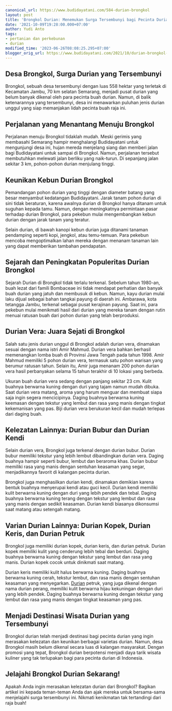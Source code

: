 ```yaml
---
canonical_url: https://www.budidayatani.com/584-durian-brongkol
layout: post
title: 'Brongkol Durian: Menemukan Surga Tersembunyi bagi Pecinta Durian'
date: '2021-10-09T19:28:00.000+07:00'
author: Yudi Anto
tags:
- pertanian dan perkebunan
- durian
modified_time: '2023-06-26T08:08:25.295+07:00'
blogger_orig_url: https://www.budidayatani.com/2021/10/durian-brongkol-buah-surga-yang.html
---
```


## Desa Brongkol, Surga Durian yang Tersembunyi

Brongkol, sebuah desa tersembunyi dengan luas 558 hektar yang terletak di Kecamatan Jambu, 70 km selatan Semarang, menjadi pusat durian yang belum banyak dikenal oleh para pecinta buah durian. Namun, di balik ketenarannya yang tersembunyi, desa ini menawarkan puluhan jenis durian unggul yang siap memanjakan lidah pecinta buah raja ini.

## Perjalanan yang Menantang Menuju Brongkol

Perjalanan menuju Brongkol tidaklah mudah. Meski gerimis yang membasahi Semarang hampir menghalangi Budidayatani untuk mengunjungi desa ini, hujan mereda menjelang siang dan memberi jalan bagi Budidayatani untuk sampai di Brongkol. Namun, perjalanan tersebut membutuhkan melewati jalan berliku yang naik-turun. Di sepanjang jalan sekitar 3 km, pohon-pohon durian menjulang tinggi.

## Keunikan Kebun Durian Brongkol

Pemandangan pohon durian yang tinggi dengan diameter batang yang besar menyambut kedatangan Budidayatani. Jarak tanam pohon durian di sini tidak beraturan, karena awalnya durian di Brongkol hanya ditanam untuk suguhan kepada tamu. Namun, dengan meningkatnya permintaan pasar terhadap durian Brongkol, para pekebun mulai mengembangkan kebun durian dengan jarak tanam yang teratur.

Selain durian, di bawah kanopi kebun durian juga ditanami tanaman pendamping seperti kopi, jengkol, atau temu-temuan. Para pekebun mencoba mengoptimalkan lahan mereka dengan menanam tanaman lain yang dapat memberikan tambahan pendapatan.

## Sejarah dan Peningkatan Populeritas Durian Brongkol

Sejarah Durian di Brongkol tidak terlalu terkenal. Sebelum tahun 1980-an, buah lezat dari famili Bombaceae ini tidak mendapat perhatian dan banyak buah durian yang jatuh dan membusuk di kebun. Namun, kayu durian mulai laku dijual sebagai bahan tangkai payung di daerah ini. Ambarawa, kota tetangga Jambu, terkenal sebagai pusat kerajinan payung. Saat ini, para pekebun mulai menikmati hasil dari durian yang mereka tanam dengan rutin menuai ratusan buah dari pohon durian yang telah berproduksi.

## Durian Vera: Juara Sejati di Brongkol

Salah satu jenis durian unggul di Brongkol adalah durian vera, dinamakan sesuai dengan nama istri Amir Mahmud. Durian vera bahkan berhasil memenangkan lomba buah di Provinsi Jawa Tengah pada tahun 1998. Amir Mahmud memiliki 5 pohon durian vera, termasuk satu pohon warisan yang berumur ratusan tahun. Selain itu, Amir juga menanam 200 pohon durian vera hasil perbanyakan selama 15 tahun terakhir di 10 lokasi yang berbeda.

Ukuran buah durian vera sedang dengan panjang sekitar 23 cm. Kulit buahnya berwarna kuning dengan duri yang tajam namun mudah dibuka. Saat durian vera matang, aroma yang harum menguar dan membuat siapa saja ingin segera mencicipinya. Daging buahnya berwarna kuning keemasan dengan tekstur yang lembut dan rasa yang manis dengan tingkat kekemanisan yang pas. Biji durian vera berukuran kecil dan mudah terlepas dari daging buah.

## Kelezatan Lainnya: Durian Bubur dan Durian Kendi

Selain durian vera, Brongkol juga terkenal dengan durian bubur. Durian bubur memiliki tekstur yang lebih lembut dibandingkan durian vera. Daging buahnya hampir seperti bubur, lembut dan beraroma khas. Durian bubur memiliki rasa yang manis dengan sentuhan keasaman yang segar, menjadikannya favorit di kalangan pecinta durian.

Brongkol juga menghasilkan durian kendi, dinamakan demikian karena bentuk buahnya menyerupai kendi atau guci kecil. Durian kendi memiliki kulit berwarna kuning dengan duri yang lebih pendek dan tebal. Daging buahnya berwarna kuning terang dengan tekstur yang lembut dan rasa yang manis dengan sedikit keasaman. Durian kendi biasanya dikonsumsi saat matang atau setengah matang.

## Varian Durian Lainnya: Durian Kopek, Durian Keris, dan Durian Petruk

Brongkol juga memiliki durian kopek, durian keris, dan durian petruk. Durian kopek memiliki kulit yang cenderung lebih tebal dan berduri. Daging buahnya berwarna kuning dengan tekstur yang lembut dan rasa yang manis. Durian kopek cocok untuk dinikmati saat matang. 

Durian keris memiliki kulit halus berwarna kuning. Daging buahnya berwarna kuning cerah, tekstur lembut, dan rasa manis dengan sentuhan keasaman yang menyegarkan. [Durian](https://www.budidayatani.com/search/label/durian) petruk, yang juga dikenal dengan nama durian perang, memiliki kulit berwarna hijau kekuningan dengan duri yang lebih pendek. Daging buahnya berwarna kuning dengan tekstur yang lembut dan rasa yang manis dengan tingkat keasaman yang pas.

## Menjadi Destinasi Wisata Durian yang Tersembunyi

Brongkol durian telah menjadi destinasi bagi pecinta durian yang ingin merasakan kelezatan dan keunikan berbagai varietas durian. Namun, desa Brongkol masih belum dikenal secara luas di kalangan masyarakat. Dengan promosi yang tepat, Brongkol durian berpotensi menjadi daya tarik wisata kuliner yang tak terlupakan bagi para pecinta durian di Indonesia.

## Jelajahi Brongkol Durian Sekarang!

Apakah Anda ingin merasakan kelezatan durian dari Brongkol? Bagikan artikel ini kepada teman-teman Anda dan ajak mereka untuk bersama-sama menjelajahi surga tersembunyi ini. Nikmati kenikmatan tak tertandingi dari raja buah!

